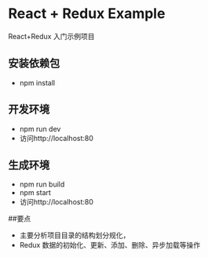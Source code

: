 # React + Redux Example
 React+Redux 入门示例项目

## 安装依赖包
- npm install

## 开发环境
- npm run dev
- 访问http://localhost:80

## 生成环境
- npm run build
- npm start
- 访问http://localhost:80

##要点
- 主要分析项目目录的结构划分规化，
- Redux 数据的初始化、更新、添加、删除、异步加载等操作

